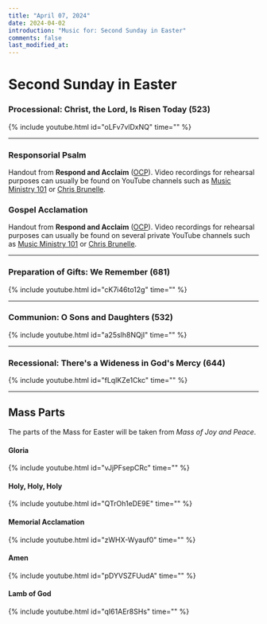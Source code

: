 ```yaml
---
title: "April 07, 2024"
date: 2024-04-02
introduction: "Music for: Second Sunday in Easter"
comments: false
last_modified_at: 
---
```


# Second Sunday in Easter

### Processional: Christ, the Lord, Is Risen Today (523)

{% include youtube.html id="oLFv7vlDxNQ" time="" %} <br>

---

### Responsorial Psalm

Handout from **Respond and Acclaim** ([OCP](https://www.ocp.org/en-us)). Video recordings for rehearsal purposes can usually be found on YouTube channels such as [Music Ministry 101](https://www.youtube.com/@MusicMinistry101/videos) or [Chris Brunelle](https://www.youtube.com/@ChrisBrunelle/videos).

### Gospel Acclamation

Handout from **Respond and Acclaim** ([OCP](https://www.ocp.org/en-us)). Video recordings for rehearsal purposes can usually be found on several private YouTube channels such as [Music Ministry 101](https://www.youtube.com/@MusicMinistry101/videos) or [Chris Brunelle](https://www.youtube.com/@ChrisBrunelle/videos).

---

### Preparation of Gifts: We Remember (681)

{% include youtube.html id="cK7i46to12g" time="" %} <br>

---

### Communion: O Sons and Daughters (532)

{% include youtube.html id="a25slh8NQjI" time="" %} <br>

---

### Recessional: There's a Wideness in God's Mercy (644)

{% include youtube.html id="fLqlKZe1Ckc" time="" %} <br>

---

## Mass Parts

The parts of the Mass for Easter will be taken from *Mass of Joy and Peace*.

#### Gloria

{% include youtube.html id="vJjPFsepCRc" time="" %} <br>


#### Holy, Holy, Holy

{% include youtube.html id="QTrOh1eDE9E" time="" %} <br>


#### Memorial Acclamation

{% include youtube.html id="zWHX-Wyauf0" time="" %} <br>


#### Amen

{% include youtube.html id="pDYVSZFUudA" time="" %} <br>


#### Lamb of God

{% include youtube.html id="qI61AEr8SHs" time="" %}